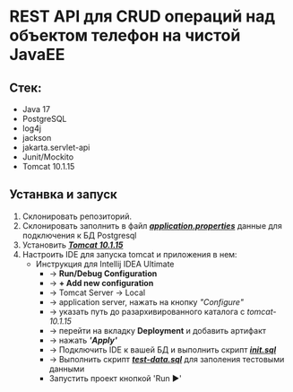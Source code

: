 # REST API для CRUD операций над объектом телефон на чистой JavaEE

## Стек:
- Java 17
- PostgreSQL
- log4j
- jackson
- jakarta.servlet-api
- Junit/Mockito
- Tomcat 10.1.15

## Устанвка и запуск
1. Склонировать репозиторий.
2. Склонировать заполнить в файл [***application.properties***](src/main/resources/application.properties) данные для подключения к БД Postgresql
3. Установить [***Tomcat 10.1.15***](https://archive.apache.org/dist/tomcat/tomcat-10/v10.1.15/)
4. Настроить IDE для запуска tomcat и приложения в нем:
    * Инструкция для Intellij IDEA Ultimate
        * -> **Run/Debug Configuration**
        * -> **+ Add new configuration**
        * -> Tomcat Server -> Local
        * -> application server, нажать на кнопку *"Configure"*
        * -> указать путь до разархивированного каталога с *tomcat-10.1.15*
        * -> перейти на вкладку **Deployment** и добавить артифакт
        * -> нажать ***'Apply'***
        * -> Подключить IDE к вашей БД и выполнить скрипт [***init.sql***](src/main/resources/sql/init.sql)
        * -> Выполнить скрипт [***test-data.sql***](src/main/resources/sql/test-data.sql) для заполения тестовыми данными
        * Запустить проект кнопкой 'Run ▶'